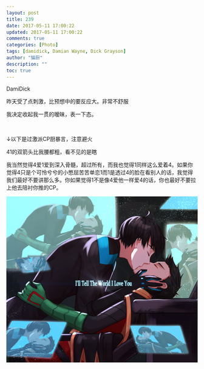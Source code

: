 ```yaml
---
layout: post
title: 239
date: 2017-05-11 17:00:22
updated: 2017-05-11 17:00:22
comments: true
categories: [Photo]
tags: [damidick, Damian Wayne, Dick Grayson]
author: "猫厨"
description: ""
toc: true
---
```


<p>DamiDick</p> 
<p>昨天受了点刺激，比预想中的要反应大。非常不舒服</p> 
<p>我决定收起我一贯的暧昧，表一下态。</p> 
<p><br /></p> 
<p>↓以下是过激派CP厨暴言，注意避火</p> 
<p>41的双箭头比我腰都粗，看不见的是瞎</p> 
<p>我当然觉得4爱1爱到深入骨髓，超过所有，而我也觉得1同样这么爱着4。如果你觉得4只是个可怜兮兮的小憋屈苦苦单恋1而1是透过4的脸在看别人的话，我觉得我们最好不要讲那么多。你如果觉得1不是像4爱他一样爱4的话，你也最好不要拉上他去陪衬你推的CP。</p>

![](https://raw.githubusercontent.com/alicewish/meowchain247/master/img_cVZNdzJtQk9JV2VJbWNCdHZHbHRMeVBMQkkrN3RQUGNJdTd5SmNOOGJ3NGZtMi9teWkybS9nPT0.jpg)